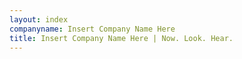 ```yaml
---
layout: index
companyname: Insert Company Name Here
title: Insert Company Name Here | Now. Look. Hear. 
---
```

